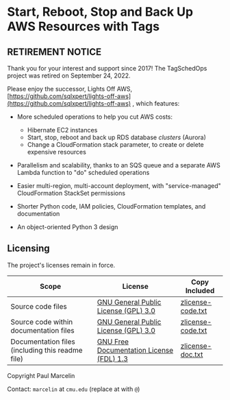 # Start, Reboot, Stop and Back Up AWS Resources with Tags

## RETIREMENT NOTICE

Thank you for your interest and support since 2017! The TagSchedOps project was retired on
September 24, 2022.

Please enjoy the successor, Lights Off AWS,
[https://github.com/sqlxpert/lights-off-aws](https://github.com/sqlxpert/lights-off-aws)&nbsp;,
which features:

* More scheduled operations to help you cut AWS costs:
  * Hibernate EC2 instances
  * Start, stop, reboot and back up RDS database _clusters_ (Aurora)
  * Change a CloudFormation stack parameter, to create or delete expensive resources
 
* Parallelism and scalability, thanks to an SQS queue and a separate AWS Lambda function
  to "do" scheduled operations

* Easier multi-region, multi-account deployment, with "service-managed" CloudFormation
  StackSet permissions

* Shorter Python code, IAM policies, CloudFormation templates, and documentation

* An object-oriented Python 3 design

## Licensing

The project's licenses remain in force.

|Scope|License|Copy Included|
|--|--|--|
|Source code files|[GNU General Public License (GPL) 3.0](http://www.gnu.org/licenses/gpl-3.0.html)|[zlicense-code.txt](https://github.com/sqlxpert/aws-tag-sched-ops/raw/master/zlicense-code.txt)|
|Source code within documentation files|[GNU General Public License (GPL) 3.0](http://www.gnu.org/licenses/gpl-3.0.html)|[zlicense-code.txt](https://github.com/sqlxpert/aws-tag-sched-ops/raw/master/zlicense-code.txt)|
|Documentation files (including this readme file)|[GNU Free Documentation License (FDL) 1.3](http://www.gnu.org/licenses/fdl-1.3.html)|[zlicense-doc.txt](https://github.com/sqlxpert/aws-tag-sched-ops/raw/master/zlicense-doc.txt)|

Copyright Paul Marcelin

Contact: `marcelin` at `cmu.edu` (replace at with `@`)
